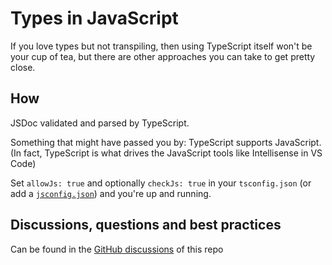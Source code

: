 # Types in JavaScript

If you love types but not transpiling, then using TypeScript itself won't be your cup of tea, but there are other approaches you can take to get pretty close.

## How

JSDoc validated and parsed by TypeScript.

Something that might have passed you by: TypeScript supports JavaScript. (In fact, TypeScript is what drives the JavaScript tools like Intellisense in VS Code)

Set `allowJs: true` and optionally `checkJs: true` in your `tsconfig.json` (or add a [`jsconfig.json`](https://code.visualstudio.com/docs/languages/jsconfig)) and you're up and running.

## Discussions, questions and best practices

Can be found in the [GitHub discussions](https://github.com/voxpelli/types-in-js/discussions) of this repo
